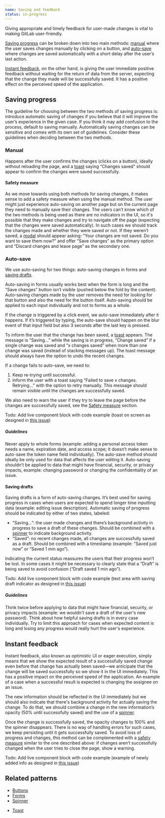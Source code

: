 ```yaml
---
name: Saving and feedback
status: in-progress
---
```


Giving appropriate and timely feedback for user-made changes is vital to making GitLab user-friendly.

[Saving progress](#saving-progress) can be broken down into two main methods: [manual](#manual) where the user saves changes manually by clicking on a button, and [auto-save](#auto-save) where changes are saved automatically with a short delay after the user’s last action.

[Instant feedback](#instant-feedback), on the other hand, is giving the user immediate positive feedback without waiting for the return of data from the server, expecting that the change they made will be successfully saved. It has a positive effect on the perceived speed of the application.

## Saving progress

The guideline for choosing between the two methods of saving progress is: introduce automatic saving of changes if you believe that it will improve the user’s experience in the given case. If you think it may add confusion to the process, default to saving manually. Automatically saving changes can be sensitive and comes with its own set of guidelines. Consider these guidelines when deciding between the two methods.

### Manual

Happens after the user confirms the changes (clicks on a button), ideally without reloading the page, and a [toast](/components/toast) saying “Changes saved” should appear to confirm the changes were saved successfully.

#### Safety measure

As we move towards using both methods for saving changes, it makes sense to add a safety measure when using the manual method. The user might just experience auto-saving on another page but on the current page they need to manually save their changes. The users can’t know which of the two methods is being used as there are no indicators in the UI, so it's possible that they make changes and try to navigate off the page (expecting that the changes were saved automatically). In such cases we should track the changes made and whether they were saved or not. If they weren’t saved, a [modal](/components/modal) should appear asking: “Your changes are not saved. Do you want to save them now?” and offer “Save changes” as the primary option and “Discard changes and leave page” as the secondary one.

### Auto-save

We use auto-saving for two things: auto-saving changes in forms and [saving drafts](#saving-drafts).

Auto-saving in forms usually works best when the form is long and the “Save changes” button isn’t visible (pushed below the fold by the content). Auto-saving changes made by the user removes the need for looking for that button and also the need for the button itself. Auto-saving should be applied to each input individually and not to forms as a whole.

If the change is triggered by a click event, we auto-save immediately after it happens. If it’s triggered by typing, the auto-save should happen on the blur event of that input field but also 3 seconds after the last key is pressed.

To inform the user that the change has been saved, a [toast](/components/toast) appears. The message is “Saving…” while the saving is in progress, “Change saved” if a single change was saved and “x changes saved” when more than one change was saved (instead of stacking messages up). The toast message should always have the option to undo the recent changes.

If a change fails to auto-save, we need to:

1. Keep re-trying until successful.
2. Inform the user with a toast saying “Failed to save x changes. Retrying…” with the option to retry manually. This message should remain visible until the changes are successfully saved.

We also need to warn the user if they try to leave the page before the changes are successfully saved, see the [Safety measure](#safety-measure) section.

Todo: Add live component block with code example (toast on screen as designed in [this issue](https://gitlab.com/gitlab-org/gitlab-design/issues/121#auto-save))

##### Guidelines

Never apply to whole forms (example: adding a personal access token needs a name, expiration date, and access scope; it doesn’t make sense to auto-save the token name field individually). The auto-save method should ideally be only used for data that affects the user editing it. Auto-saving shouldn’t be applied to data that might have financial, security, or privacy impacts, example: changing password or changing the confidentiality of an issue.

#### Saving drafts

Saving drafts is a form of auto-saving changes. It’s best used for saving progress in cases when users are expected to spend longer time inputting data (example: editing issue description). Automatic saving of progress should be indicated by either of two states, labeled:

- “Saving…”: the user made changes and there’s background activity in progress to save a draft of these changes. Should be combined with a [spinner](/components/spinner) to indicate background activity.
- “Saved”: no recent changes made, all changes are successfully saved as a draft. Should be combined with a timestamp (example: “Saved just now” or “Saved 1 min ago”).

Indicating the current status reassures the users that their progress won’t be lost. In some cases it might be necessary to clearly state that a “Draft” is being saved to avoid confusion (“Draft saved 1 min ago”).

Todo: Add live component block with code example (text area with saving draft indicator as designed in [this issue](https://gitlab.com/gitlab-org/gitlab-design/issues/121#saving-drafts))

##### Guidelines

Think twice before applying to data that might have financial, security, or privacy impacts (example: we wouldn't save a draft of the user's new password). Think about how helpful saving drafts is in every case individually. Try to limit this approach for cases when expected content is long and losing any progress would really hurt the user's experience.

## Instant feedback

Instant feedback, also known as optimistic UI or eager execution, simply means that we show the expected result of a successfully saved change even before that change has actually been saved—we anticipate that the change will be saved successfully so we show it in the UI immediately. This has a positive impact on the perceived speed of the application. An example of a case when a successful result is expected is changing the assignee on an issue.

The new information should be reflected in the UI immediately but we should also indicate that there's background activity for actually saving the change. To do that, we should combine a change in the new information’s opacity (50% until successfully saved) and the use of a [spinner](/components/spinner).

Once the change is successfully saved, the opacity changes to 100% and the spinner disappears. There is no way of handling errors for such cases, we keep persisting until it gets successfully saved. To avoid loss of progress and changes, this method can be complemented with a [safety measure](#safety-measure) similar to the one described above: if changes aren’t successfully changed when the user tries to close the page, show a warning.

Todo: Add live component block with code example (example of newly added info as designed in [this issue](https://gitlab.com/gitlab-org/gitlab-design/issues/121#round-trip-server-processing-versus-instant-feedback))

## Related patterns

* [Buttons](/components/button)
* [Forms](/components/form)
* [Spinner](/components/spinner)
- [Toast](/components/toast)
